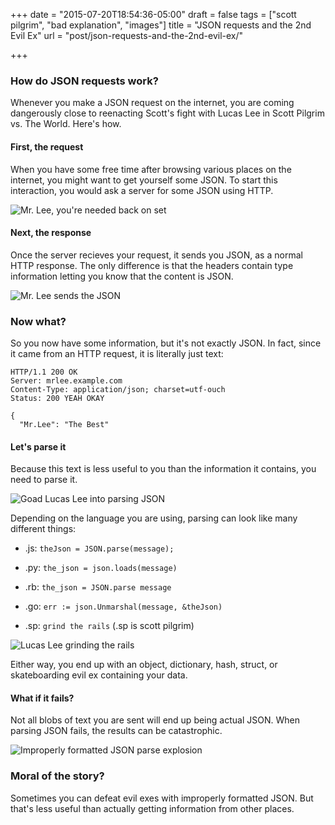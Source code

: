 +++
date = "2015-07-20T18:54:36-05:00"
draft = false
tags = ["scott pilgrim", "bad explanation", "images"]
title = "JSON requests and the 2nd Evil Ex"
url = "post/json-requests-and-the-2nd-evil-ex/"

+++

### How do JSON requests work?

Whenever you make a JSON request on the internet, you are coming dangerously close to reenacting Scott's fight with Lucas Lee in Scott Pilgrim vs. The World.
Here's how.

#### First, the request

When you have some free time after browsing various places on the internet, you might want to get yourself some JSON.
To start this interaction, you would ask a server for some JSON using HTTP.

![Mr. Lee, you're needed back on set](https://f001.backblaze.com/file/redlua/json-requests-and-the-2nd-evil-ex/needed-back-on-set.jpg)

#### Next, the response

Once the server recieves your request, it sends you JSON, as a normal HTTP response.
The only difference is that the headers contain type information letting you know that the content is JSON.

![Mr. Lee sends the JSON](https://f001.backblaze.com/file/redlua/json-requests-and-the-2nd-evil-ex/message-sent.jpg)

### Now what?

So you now have some information, but it's not exactly JSON.
In fact, since it came from an HTTP request, it is literally just text:

```
HTTP/1.1 200 OK
Server: mrlee.example.com
Content-Type: application/json; charset=utf-ouch
Status: 200 YEAH OKAY

{
  "Mr.Lee": "The Best"
```

#### Let's parse it

Because this text is less useful to you than the information it contains, you need to parse it.

![Goad Lucas Lee into parsing JSON](https://f001.backblaze.com/file/redlua/json-requests-and-the-2nd-evil-ex/goad-into-parsing.jpg)

Depending on the language you are using, parsing can look like many different things:

- .js: `theJson = JSON.parse(message);`
- .py: `the_json = json.loads(message)`
- .rb: `the_json = JSON.parse message`
- .go: `err := json.Unmarshal(message, &theJson)`

- .sp: `grind the rails` (.sp is scott pilgrim)

![Lucas Lee grinding the rails](https://f001.backblaze.com/file/redlua/json-requests-and-the-2nd-evil-ex/grinding-rails.jpg)

Either way, you end up with an object, dictionary, hash, struct, or skateboarding evil ex containing your data.

#### What if it fails?

Not all blobs of text you are sent will end up being actual JSON.
When parsing JSON fails, the results can be catastrophic.

![Improperly formatted JSON parse explosion](https://f001.backblaze.com/file/redlua/json-requests-and-the-2nd-evil-ex/parse-explosion.jpg)

### Moral of the story?

Sometimes you can defeat evil exes with improperly formatted JSON.
But that's less useful than actually getting information from other places.
